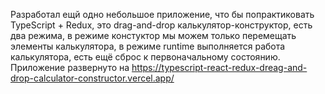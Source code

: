 Разработал ещй одно небольшое приложение, что бы попрактиковать TypeScript + Redux, это drag-and-drop калькулятор-конструктор, есть два режима, в режиме констуктор мы можем только перемещать элементы калькулятора, в режиме runtime выполняется работа калькулятора, есть ещё сброс к первоначальному состоянию.  Приложение развернуто на https://typescript-react-redux-dreag-and-drop-calculator-constructor.vercel.app/
